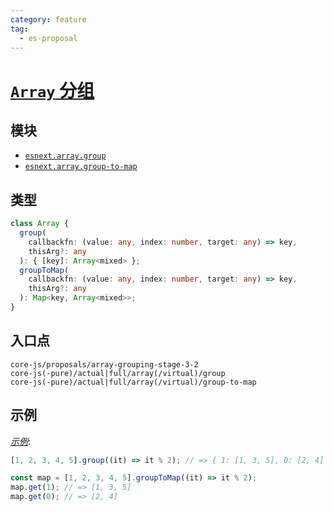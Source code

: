```yaml
---
category: feature
tag:
  - es-proposal
---
```


# [`Array` 分组](https://github.com/tc39/proposal-array-grouping)

## 模块

- [`esnext.array.group`](https://github.com/zloirock/core-js/blob/master/packages/core-js/modules/esnext.array.group.js)
- [`esnext.array.group-to-map`](https://github.com/zloirock/core-js/blob/master/packages/core-js/modules/esnext.array.group-to-map.js)

## 类型

```ts
class Array {
  group(
    callbackfn: (value: any, index: number, target: any) => key,
    thisArg?: any
  ): { [key]: Array<mixed> };
  groupToMap(
    callbackfn: (value: any, index: number, target: any) => key,
    thisArg?: any
  ): Map<key, Array<mixed>>;
}
```

## 入口点

```
core-js/proposals/array-grouping-stage-3-2
core-js(-pure)/actual|full/array(/virtual)/group
core-js(-pure)/actual|full/array(/virtual)/group-to-map
```

## 示例

[_示例_](https://is.gd/3a0PbH):

```js
[1, 2, 3, 4, 5].group((it) => it % 2); // => { 1: [1, 3, 5], 0: [2, 4] }

const map = [1, 2, 3, 4, 5].groupToMap((it) => it % 2);
map.get(1); // => [1, 3, 5]
map.get(0); // => [2, 4]
```
